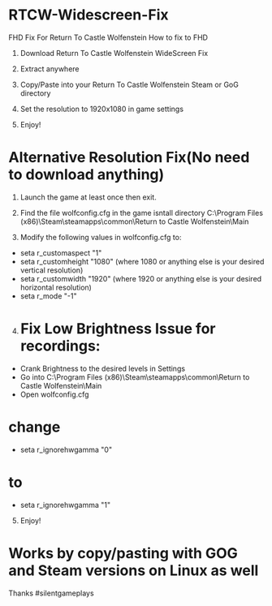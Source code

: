 # RTCW-Widescreen-Fix
FHD Fix For Return To Castle Wolfenstein
How to fix to FHD

1. Download Return To Castle Wolfenstein WideScreen Fix 

2. Extract anywhere

3. Copy/Paste into your Return To Castle Wolfenstein Steam or GoG directory

4. Set the resolution to 1920x1080 in game settings 

5. Enjoy!

# Alternative Resolution Fix(No need to download anything)

1. Launch the game at least once then exit.

2. Find the file wolfconfig.cfg  in the game isntall directory C:\Program Files (x86)\Steam\steamapps\common\Return to Castle Wolfenstein\Main

3. Modify the following values in wolfconfig.cfg to: 

* seta r_customaspect "1"
* seta r_customheight "1080" (where 1080 or anything else is your desired vertical resolution)
* seta r_customwidth "1920"  (where 1920 or anything else is your desired horizontal resolution)
* seta r_mode "-1"

4. # Fix Low Brightness Issue for recordings:
* Crank Brightness to the desired levels in Settings
* Go into C:\Program Files (x86)\Steam\steamapps\common\Return to Castle Wolfenstein\Main
* Open wolfconfig.cfg

# change
* seta r_ignorehwgamma "0"
# to 
* seta r_ignorehwgamma "1" 

5. Enjoy!
# Works by copy/pasting with GOG and Steam versions on Linux as well

Thanks
#silentgameplays
